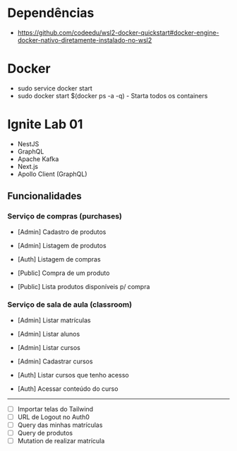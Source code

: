 # Dependências
- https://github.com/codeedu/wsl2-docker-quickstart#docker-engine-docker-nativo-diretamente-instalado-no-wsl2

# Docker
* sudo service docker start
* sudo docker start $(docker ps -a -q) - Starta todos os containers


# Ignite Lab 01

- NestJS
- GraphQL
- Apache Kafka
- Next.js
- Apollo Client (GraphQL)

## Funcionalidades

### Serviço de compras (purchases)

- [Admin] Cadastro de produtos
- [Admin] Listagem de produtos

- [Auth] Listagem de compras

- [Public] Compra de um produto
- [Public] Lista produtos disponíveis p/ compra

### Serviço de sala de aula (classroom)

- [Admin] Listar matrículas
- [Admin] Listar alunos
- [Admin] Listar cursos
- [Admin] Cadastrar cursos

- [Auth] Listar cursos que tenho acesso
- [Auth] Acessar conteúdo do curso

----------------------------------------------------------------

- [ ] Importar telas do Tailwind
- [ ] URL de Logout no Auth0
- [ ] Query das minhas matrículas
- [ ] Query de produtos
- [ ] Mutation de realizar matrícula